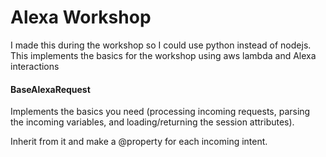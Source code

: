 # Alexa Workshop

I made this during the workshop so I could use python instead of nodejs. This implements the basics for the workshop using aws lambda and Alexa interactions



#### BaseAlexaRequest

Implements the basics you need (processing incoming requests, parsing the incoming variables, and loading/returning the session attributes).

Inherit from it and make a @property for each incoming intent.